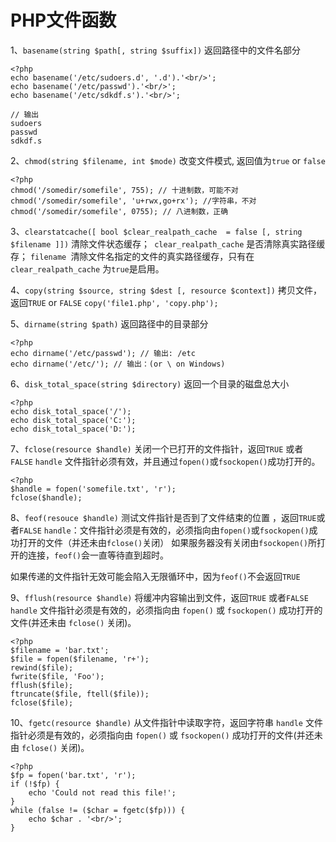 # PHP文件函数

1、`basename(string $path[, string $suffix])` 返回路径中的文件名部分

```
<?php 
echo basename('/etc/sudoers.d', '.d').'<br/>';
echo basename('/etc/passwd').'<br/>';
echo basename('/etc/sdkdf.s').'<br/>';

// 输出
sudoers
passwd
sdkdf.s
```

2、`chmod(string $filename, int $mode)` 改变文件模式, 返回值为`true` or `false`

```
<?php 
chmod('/somedir/somefile', 755); // 十进制数，可能不对
chmod('/somedir/somefile', 'u+rwx,go+rx'); //字符串，不对
chmod('/somedir/somefile', 0755); // 八进制数，正确
```

3、`clearstatcache([ bool $clear_realpath_cache  = false [, string $filename ]])` 清除文件状态缓存；` clear_realpath_cache`  是否清除真实路径缓存； `filename `清除文件名指定的文件的真实路径缓存，只有在`clear_realpath_cache`  为`true`是启用。

4、`copy(string $source, string $dest [, resource $context])`  拷贝文件，返回`TRUE` or `FALSE`
`copy('file1.php', 'copy.php');`

5、`dirname(string $path)` 返回路径中的目录部分
```
<?php 
echo dirname('/etc/passwd'); // 输出: /etc 
echo dirname('/etc/'); // 输出：(or \ on Windows)
```

6、`disk_total_space(string $directory)` 返回一个目录的磁盘总大小
```
<?php 
echo disk_total_space('/');
echo disk_total_space('C:');
echo disk_total_space('D:');
```

7、`fclose(resource $handle)` 关闭一个已打开的文件指针，返回`TRUE` 或者 `FALSE`
`handle` 文件指针必须有效，并且通过`fopen()`或`fsockopen()`成功打开的。
```
<?php 
$handle = fopen('somefile.txt', 'r');
fclose($handle);
```

8、`feof(resouce $handle)` 测试文件指针是否到了文件结束的位置 ，返回`TRUE`或者`FALSE`
`handle`：文件指针必须是有效的，必须指向由`fopen()`或`fsockopen()`成功打开的文件（并还未由`fclose()`关闭）
如果服务器没有关闭由`fsockopen()`所打开的连接，`feof()`会一直等待直到超时。

如果传递的文件指针无效可能会陷入无限循环中，因为`feof()`不会返回`TRUE`

9、`fflush(resource $handle)` 将缓冲内容输出到文件，返回`TRUE` 或者`FALSE`
`handle` 文件指针必须是有效的，必须指向由 `fopen()` 或 `fsockopen()` 成功打开的文件(并还未由 `fclose()` 关闭)。
```
<?php 
$filename = 'bar.txt';
$file = fopen($filename, 'r+');
rewind($file);
fwrite($file, 'Foo');
fflush($file);
ftruncate($file, ftell($file));
fclose($file);
```

10、`fgetc(resource $handle)` 从文件指针中读取字符，返回字符串
`handle` 文件指针必须是有效的，必须指向由 `fopen()` 或 `fsockopen()` 成功打开的文件(并还未由 `fclose()` 关闭)。
```
<?php 
$fp = fopen('bar.txt', 'r');
if (!$fp) {
    echo 'Could not read this file!';
}
while (false != ($char = fgetc($fp))) {
    echo $char . '<br/>';
}

